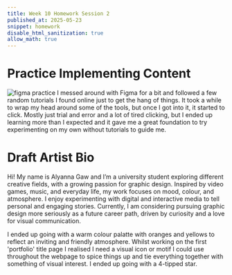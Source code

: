 ```yaml
---
title: Week 10 Homework Session 2
published_at: 2025-05-23
snippet: homework
disable_html_sanitization: true
allow_math: true
---
```


# Practice Implementing Content
![figma practice](Process_practice.png)
I messed around with Figma for a bit and followed a few random tutorials I found online just to get the hang of things. It took a while to wrap my head around some of the tools, but once I got into it, it started to click. Mostly just trial and error and a lot of tired clicking, but I ended up 
learning more than I expected and it gave me a great foundation to try experimenting on my own without tutorials to guide me.

# Draft Artist Bio
Hi! My name is Alyanna Gaw and I’m a university student exploring different creative fields, with a growing passion for graphic design. Inspired by video games, music, and everyday life, my work focuses on mood, colour, and atmosphere. I enjoy experimenting with digital and interactive media to tell personal 
and engaging stories. Currently, I am considering pursuing graphic design more seriously as a future career path, driven by curiosity and a love for visual communication.

I ended up going with a warm colour palatte with oranges and yellows to reflect an inviting and friendly atmosphere. Whilst working on the first 'portfolio' title page I realised I need a visual icon or motif I could use throughout the webpage to spice things up and tie everything together with something of visual interest. 
I ended up going with a 4-tipped star.
